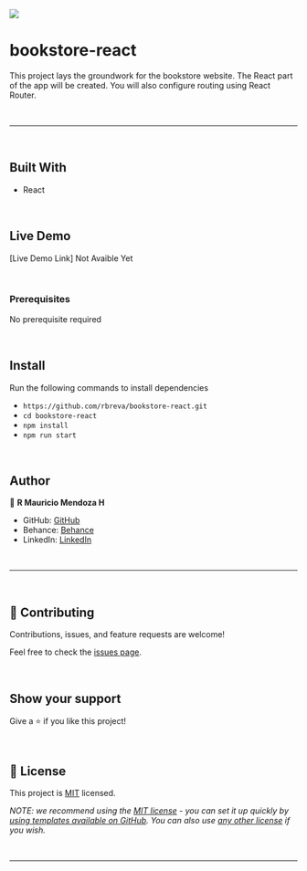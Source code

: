 
![](https://img.shields.io/badge/Microverse-blueviolet)

# bookstore-react
This project lays the groundwork for the bookstore website. The React part of the app will be created. You will also configure routing using React Router.

<br>

---
<br>

## Built With
- React

<br>

## Live Demo
[Live Demo Link] Not Avaible Yet

<br>

### Prerequisites
No prerequisite required

<br>

## Install
Run the following commands to install dependencies
 - `https://github.com/rbreva/bookstore-react.git`
 - `cd bookstore-react`
 - `npm install`
 - `npm run start`

<br>

## Author
👤 **R Mauricio Mendoza H**

- GitHub: [GitHub](https://github.com/rbreva)
- Behance: [Behance](https://www.behance.net/rbreva)
- LinkedIn: [LinkedIn](https://www.linkedin.com/in/r-mauricio-mendoza-huerta-0782a9166/)

<br>

---

<br>

## 🤝 Contributing

Contributions, issues, and feature requests are welcome!

Feel free to check the [issues page](https://github.com/rbreva/MathMagicians/issues).

<br>

## Show your support

Give a ⭐️ if you like this project!

<br>

## 📝 License

This project is [MIT](./LICENSE) licensed.

_NOTE: we recommend using the [MIT license](https://choosealicense.com/licenses/mit/) - you can set it up quickly by [using templates available on GitHub](https://docs.github.com/en/communities/setting-up-your-project-for-healthy-contributions/adding-a-license-to-a-repository). You can also use [any other license](https://choosealicense.com/licenses/) if you wish._


<br>

---

